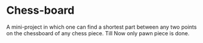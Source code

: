 # Chess-board
A mini-project in which one can find a shortest part between any two points on the chessboard of any chess piece. Till Now only pawn piece is done.
